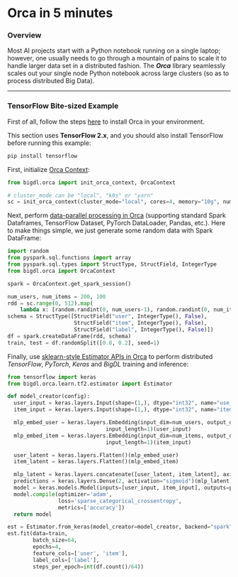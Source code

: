 # Orca in 5 minutes

### Overview

Most AI projects start with a Python notebook running on a single laptop; however, one usually needs to go through a mountain of pains to scale it to handle larger data set in a distributed fashion. The  _**Orca**_ library seamlessly scales out your single node Python notebook across large clusters (so as to process distributed Big Data).

---

### TensorFlow Bite-sized Example

First of all, follow the steps [here](install.md#to-use-basic-orca-features) to install Orca in your environment.

This section uses **TensorFlow 2.x**, and you should also install TensorFlow before running this example:
```bash
pip install tensorflow
```

First, initialize [Orca Context](orca-context.md):

```python
from bigdl.orca import init_orca_context, OrcaContext

# cluster_mode can be "local", "k8s" or "yarn"
sc = init_orca_context(cluster_mode="local", cores=4, memory="10g", num_nodes=1)
```

Next, perform [data-parallel processing in Orca](data-parallel-processing.md) (supporting standard Spark Dataframes, TensorFlow Dataset, PyTorch DataLoader, Pandas, etc.). Here to make things simple, we just generate some random data with Spark DataFrame:

```python
import random
from pyspark.sql.functions import array
from pyspark.sql.types import StructType, StructField, IntegerType
from bigdl.orca import OrcaContext

spark = OrcaContext.get_spark_session()

num_users, num_items = 200, 100
rdd = sc.range(0, 512).map(
    lambda x: [random.randint(0, num_users-1), random.randint(0, num_items-1), random.randint(0, 1)])
schema = StructType([StructField("user", IntegerType(), False),
                     StructField("item", IntegerType(), False),
                     StructField("label", IntegerType(), False)])
df = spark.createDataFrame(rdd, schema)
train, test = df.randomSplit([0.8, 0.2], seed=1)
```

Finally, use [sklearn-style Estimator APIs in Orca](distributed-training-inference.md) to perform distributed _TensorFlow_, _PyTorch_, _Keras_ and _BigDL_ training and inference:

```python
from tensorflow import keras
from bigdl.orca.learn.tf2.estimator import Estimator

def model_creator(config):
  user_input = keras.layers.Input(shape=(1,), dtype="int32", name="use_input")
  item_input = keras.layers.Input(shape=(1,), dtype="int32", name="item_input")

  mlp_embed_user = keras.layers.Embedding(input_dim=num_users, output_dim=config["embed_dim"],
                               input_length=1)(user_input)
  mlp_embed_item = keras.layers.Embedding(input_dim=num_items, output_dim=config["embed_dim"],
                               input_length=1)(item_input)

  user_latent = keras.layers.Flatten()(mlp_embed_user)
  item_latent = keras.layers.Flatten()(mlp_embed_item)

  mlp_latent = keras.layers.concatenate([user_latent, item_latent], axis=1)
  predictions = keras.layers.Dense(2, activation="sigmoid")(mlp_latent)
  model = keras.models.Model(inputs=[user_input, item_input], outputs=predictions)
  model.compile(optimizer='adam',
                loss='sparse_categorical_crossentropy',
                metrics=['accuracy'])
  return model

est = Estimator.from_keras(model_creator=model_creator, backend="spark", config={"embed_dim": 8})
est.fit(data=train,
        batch_size=64,
        epochs=4,
        feature_cols=['user', 'item'],
        label_cols=['label'],
        steps_per_epoch=int(df.count()/64))

```
